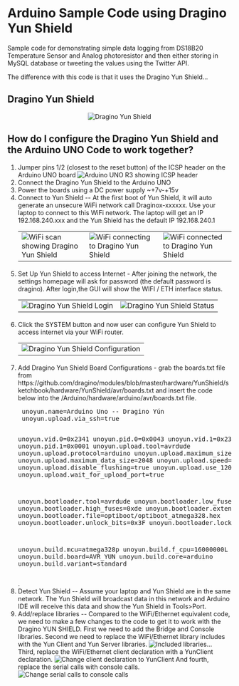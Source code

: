 # Arduino Sample Code using Dragino Yun Shield
Sample code for demonstrating simple data logging from DS18B20 Temperature Sensor and Analog photoresistor and then either storing in MySQL database or tweeting the values using the Twitter API.

The difference with this code is that it uses the Dragino Yun Shield...

## Dragino Yun Shield </br>
<p align="center">
	<img src="../Arduino-Images/dragino-yun-shield.png" alt="Dragino Yun Shield">
</p>


## How do I configure the Dragino Yun Shield and the Arduino UNO Code to work together?
<ol>
	<li>Jumper pins 1/2 (closest to the reset button) of the ICSP header on the Arduino UNO board
		<img src="../Arduino-Images/arduinoUNOR3-header.png" alt="Arduino UNO R3 showing ICSP header"></li>
	<li>Connect the Dragino Yun Shield to the Arduino UNO</li>
	<li>Power the boards using a DC power supply ~+7v-+15v</li>
	<li>Connect to Yun Shield -- At the first boot of Yun Shield, it will auto generate an unsecure WiFi network call Draginox-xxxxxx. Use your laptop to connect to this WiFi network. The laptop will get an IP 192.168.240.xxx and the Yun Shield has the default IP 192.168.240.1</br>
	<div style="display: inline-block">
	<table>
	<tr>
	<td><img src="../Arduino-Images/dragino-yun-shield-wifi-scan.png" alt="WiFi scan showing Dragino Yun Shield"></td>
	<td><img src="../Arduino-Images/dragino-yun-shield-wifi-connecting.png" alt="WiFi connecting to Dragino Yun Shield"></td>
	<td><img src="../Arduino-Images/dragino-yun-shield-wifi-connected.png" alt="WiFi connected to Dragino Yun Shield"></td>
	</tr>
	</table>
	</div>
	</li>
	<li>Set Up Yun Shield to access Internet - After joining the network, the settings homepage will ask for password (the default password is dragino). After login,the GUI will show the WIFI / ETH interface status.</br>
	<div style="display: inline-block">
	<table>
	<tr>
	<td><img src="../Arduino-Images/dragino-yun-shield-login.png" alt="Dragino Yun Shield Login"></td>
	<td><img src="../Arduino-Images/dragino-yun-shield-status.png" alt="Dragino Yun Shield Status"></td>
	</tr>
	</table>
	</div>
	</li>
	<li>Click the SYSTEM button and now user can configure Yun Shield to access internet via your WiFi router.
	<div style="display: inline-block">
	<table>
	<tr>
	<td><img src="../Arduino-Images/dragino-yun-shield-config.png" alt="Dragino Yun Shield Configuration"></td>
	</tr>
	</table>
	</div>
	</li>
	<li> Add Dragino Yun Shield Board Configurations - grab the boards.txt file from https://github.com/dragino/modules/blob/master/hardware/YunShield/sketchbook/hardware/YunShield/avr/boards.txt and insert the code below into the <yourpathtoArduino>/Arduino/hardware/arduino/avr/boards.txt file.
<pre> unoyun.name=Arduino Uno -- Dragino Yún
 unoyun.upload.via_ssh=true

 unoyun.vid.0=0x2341
 unoyun.pid.0=0x0043
 unoyun.vid.1=0x2341
 unoyun.pid.1=0x0001
 unoyun.upload.tool=avrdude
 unoyun.upload.protocol=arduino
 unoyun.upload.maximum_size=32256
 unoyun.upload.maximum_data_size=2048
 unoyun.upload.speed=57600
 unoyun.upload.disable_flushing=true
 unoyun.upload.use_1200bps_touch=true
 unoyun.upload.wait_for_upload_port=true

 unoyun.bootloader.tool=avrdude
 unoyun.bootloader.low_fuses=0xff
 unoyun.bootloader.high_fuses=0xde
 unoyun.bootloader.extended_fuses=0x05
 unoyun.bootloader.file=optiboot/optiboot_atmega328.hex
 unoyun.bootloader.unlock_bits=0x3F
 unoyun.bootloader.lock_bits=0x0F

 unoyun.build.mcu=atmega328p
 unoyun.build.f_cpu=16000000L
 unoyun.build.board=AVR_YUN
 unoyun.build.core=arduino
 unoyun.build.variant=standard</pre></li>.
	<li>Detect Yun Shield -- Assume your laptop and Yun Shield are in the same network. The Yun Shield will broadcast data in this network and Arduino IDE will receive this data and show the Yun Shield in Tools>Port.</li>
	<li>Add/replace libraries -- Compared to the WiFi/Ethernet equivalent code, we need to make a few changes to the code to get it to work with the Dragino YUN SHIELD. First we need to add the Bridge and Console libraries. Second we need to replace the WiFi/Ethernet library includes with the Yun Client and Yun Server libraries.
<img src="../Arduino-Images/dragino-libraries.png" alt="Included libraries..."></li>
Third, replace the WiFi/Ethernet client declaration with a YunClient declaration.
<img src="../Arduino-Images/dragino-change-clients.png" alt="Change client declaration to YunClient"> And fourth, replace the serial calls with console calls.
	<img src="../Arduino-Images/dragino-console-change.png" alt="Change serial calls to console calls"></li>
</ol>
